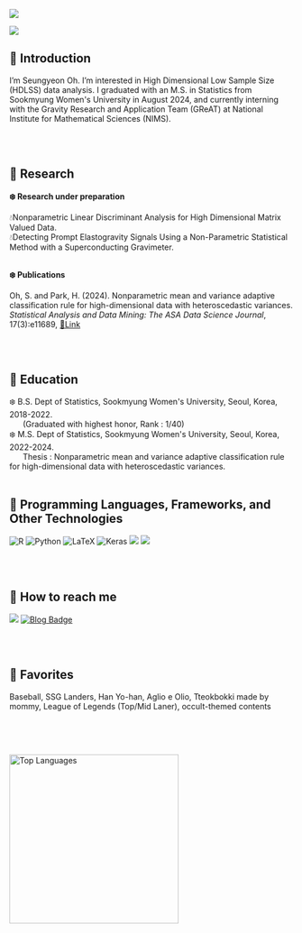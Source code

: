<a href="https://hits.seeyoufarm.com"><img src="https://hits.seeyoufarm.com/api/count/incr/badge.svg?url=https%3A%2F%2Fgithub.com%2FSeungyeonOh-1999&count_bg=%23E8F9FF&title_bg=%23C4D9FF&icon=&icon_color=%23E7E7E7&title=Visitors&edge_flat=false"/></a>

<img src="https://capsule-render.vercel.app/api?type=cylinder&color=E8F9FF&width=1500&height=150&section=header&text=☃️SY's%20STAT%20LOG☃️&fontSize=55&fontColor=020202"/>

<h2>🧊 Introduction </h2>
   I’m Seungyeon Oh. I’m interested in High Dimensional Low Sample Size (HDLSS) data analysis. I graduated with an M.S. in Statistics from Sookmyung Women's University in August 2024, and currently interning with the Gravity Research and Application Team (GReAT) at National Institute for Mathematical Sciences (NIMS).
   
<br> <br>

<h2>🧊 Research</h2>
<p><b>❄️ Research under preparation</b></p>
  💧Nonparametric Linear Discriminant Analysis for High Dimensional Matrix Valued Data. <br>
  💧Detecting Prompt Elastogravity Signals Using a Non-Parametric Statistical Method with a Superconducting Gravimeter. <br><br>
<p><b>❄️ Publications</b></p>
Oh, S. and Park, H. (2024). Nonparametric mean and variance adaptive
classification rule for high-dimensional data with heteroscedastic variances.
<em>Statistical Analysis and Data Mining: The ASA Data Science Journal</em>,
17(3):e11689, <a href="https://doi.org/10.1002/sam.11689">🔗Link</a>

<br> <br>

<h2>🧊 Education </h2>
❄️ B.S. Dept of Statistics, Sookmyung Women's University, Seoul, Korea, 2018-2022. <br>
&nbsp&nbsp&nbsp&nbsp&nbsp&nbsp(Graduated with highest honor, Rank : 1/40) <br>
❄️ M.S. Dept of Statistics, Sookmyung Women's University, Seoul, Korea, 2022-2024. <br>
&nbsp&nbsp&nbsp&nbsp&nbsp&nbspThesis : Nonparametric mean and variance adaptive classification rule for high-dimensional data with heteroscedastic variances.
<br> <br>

<h2>🧊 Programming Languages, Frameworks, and Other Technologies </h2> 
<!DOCTYPE html>
<html lang="en">
<head>
    <meta charset="UTF-8">
    <meta name="viewport" content="width=device-width, initial-scale=1.0">
</head>
<body>
    <div class="inline-images">
        <img src="https://img.shields.io/badge/R-E8F9FF?style=for-the-badge&logo=r&logoColor=black" alt="R">
        <img src="https://img.shields.io/badge/Python-E8F9FF?style=for-the-badge&logo=python&logoColor=black" alt="Python">
        <img src="https://img.shields.io/badge/latex-C4D9FF?style=for-the-badge&logo=latex&logoColor=black" alt="LaTeX">
        <img src="https://img.shields.io/badge/Keras-C5BAFF?style=for-the-badge&logo=keras&logoColor=black" alt="Keras">
        <img src="https://img.shields.io/badge/PyTorch-C5BAFF?style=for-the-badge&logo=PyTorch&logoColor=black"/>
        <img src="https://img.shields.io/badge/TensorFlow-C5BAFF?style=for-the-badge&logo=TensorFlow&logoColor=black"/> 
    </div>
</body>
</html>

<br> <br>

<div align=left> <h2>🧊 How to reach me</h2> 
  <a href="mailto:woojuinnnn@gmail.com"><img src="https://img.shields.io/badge/gmail-E8F9FF?style=flat-square&logo=gmail&logoColor=black&link=mailto:thisissyoh@gmail.com"/></a>
<a href="https://blog.naver.com/syoh523" target="_blank">
  <img src="https://img.shields.io/badge/Blog-C4D9FF?style=flat-square" alt="Blog Badge"/>
</a>

   <br> <br>

<h2>🧊 Favorites</h2> 
  Baseball, SSG Landers, Han Yo-han, Aglio e Olio, Tteokbokki made by mommy, League of Legends (Top/Mid Laner), occult-themed contents 

<br><br> 
<h2></h2> 

<img src="https://github-readme-stats.vercel.app/api/top-langs/?username=SeungyeonOh-1999" alt="Top Languages" width="300"/>


<!---
SeungyeonOh-1999/SeungyeonOh-1999 is a ✨ special ✨ repository because its `README.md` (this file) appears on your GitHub profile.
You can click the Preview link to take a look at your changes.
--->
